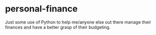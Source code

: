 # personal-finance
Just some use of Python to help me/anyone else out there manage their finances and have a better grasp of their budgeting.
